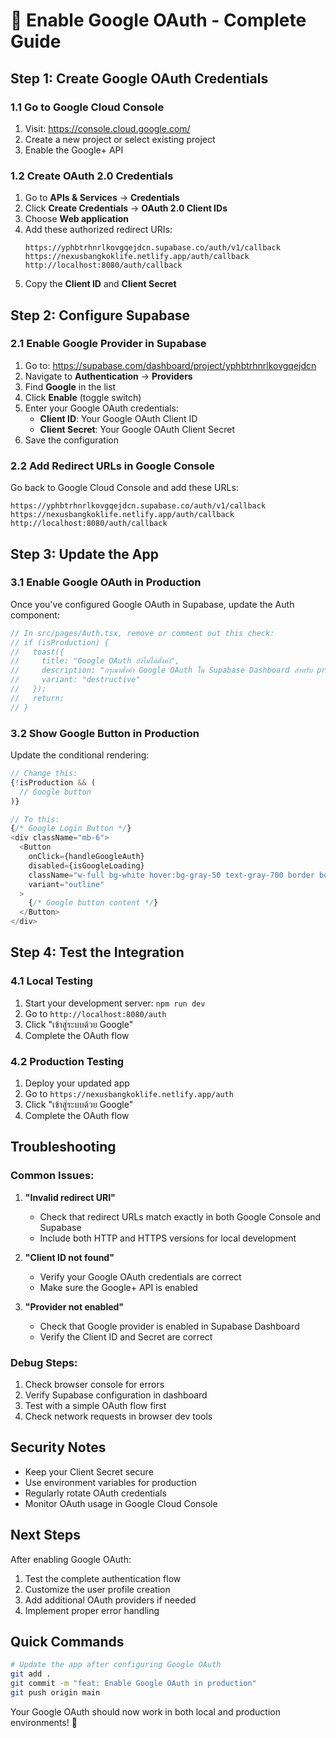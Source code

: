 # 🔐 Enable Google OAuth - Complete Guide

## Step 1: Create Google OAuth Credentials

### 1.1 Go to Google Cloud Console
1. Visit: https://console.cloud.google.com/
2. Create a new project or select existing project
3. Enable the Google+ API

### 1.2 Create OAuth 2.0 Credentials
1. Go to **APIs & Services** → **Credentials**
2. Click **Create Credentials** → **OAuth 2.0 Client IDs**
3. Choose **Web application**
4. Add these authorized redirect URIs:
   ```
   https://yphbtrhnrlkovgqejdcn.supabase.co/auth/v1/callback
   https://nexusbangkoklife.netlify.app/auth/callback
   http://localhost:8080/auth/callback
   ```
5. Copy the **Client ID** and **Client Secret**

## Step 2: Configure Supabase

### 2.1 Enable Google Provider in Supabase
1. Go to: https://supabase.com/dashboard/project/yphbtrhnrlkovgqejdcn
2. Navigate to **Authentication** → **Providers**
3. Find **Google** in the list
4. Click **Enable** (toggle switch)
5. Enter your Google OAuth credentials:
   - **Client ID**: Your Google OAuth Client ID
   - **Client Secret**: Your Google OAuth Client Secret
6. Save the configuration

### 2.2 Add Redirect URLs in Google Console
Go back to Google Cloud Console and add these URLs:
```
https://yphbtrhnrlkovgqejdcn.supabase.co/auth/v1/callback
https://nexusbangkoklife.netlify.app/auth/callback
http://localhost:8080/auth/callback
```

## Step 3: Update the App

### 3.1 Enable Google OAuth in Production
Once you've configured Google OAuth in Supabase, update the Auth component:

```typescript
// In src/pages/Auth.tsx, remove or comment out this check:
// if (isProduction) {
//   toast({
//     title: "Google OAuth ยังไม่ได้ตั้งค่า",
//     description: "กรุณาตั้งค่า Google OAuth ใน Supabase Dashboard สำหรับ production",
//     variant: "destructive"
//   });
//   return;
// }
```

### 3.2 Show Google Button in Production
Update the conditional rendering:

```typescript
// Change this:
{!isProduction && (
  // Google button
)}

// To this:
{/* Google Login Button */}
<div className="mb-6">
  <Button
    onClick={handleGoogleAuth}
    disabled={isGoogleLoading}
    className="w-full bg-white hover:bg-gray-50 text-gray-700 border border-gray-300 shadow-sm"
    variant="outline"
  >
    {/* Google button content */}
  </Button>
</div>
```

## Step 4: Test the Integration

### 4.1 Local Testing
1. Start your development server: `npm run dev`
2. Go to `http://localhost:8080/auth`
3. Click "เข้าสู่ระบบด้วย Google"
4. Complete the OAuth flow

### 4.2 Production Testing
1. Deploy your updated app
2. Go to `https://nexusbangkoklife.netlify.app/auth`
3. Click "เข้าสู่ระบบด้วย Google"
4. Complete the OAuth flow

## Troubleshooting

### Common Issues:

1. **"Invalid redirect URI"**
   - Check that redirect URLs match exactly in both Google Console and Supabase
   - Include both HTTP and HTTPS versions for local development

2. **"Client ID not found"**
   - Verify your Google OAuth credentials are correct
   - Make sure the Google+ API is enabled

3. **"Provider not enabled"**
   - Check that Google provider is enabled in Supabase Dashboard
   - Verify the Client ID and Secret are correct

### Debug Steps:
1. Check browser console for errors
2. Verify Supabase configuration in dashboard
3. Test with a simple OAuth flow first
4. Check network requests in browser dev tools

## Security Notes

- Keep your Client Secret secure
- Use environment variables for production
- Regularly rotate OAuth credentials
- Monitor OAuth usage in Google Cloud Console

## Next Steps

After enabling Google OAuth:
1. Test the complete authentication flow
2. Customize the user profile creation
3. Add additional OAuth providers if needed
4. Implement proper error handling

## Quick Commands

```bash
# Update the app after configuring Google OAuth
git add .
git commit -m "feat: Enable Google OAuth in production"
git push origin main
```

Your Google OAuth should now work in both local and production environments! 🎉 